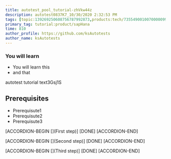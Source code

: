 ```yaml
---
title: autotest_pool_tutorial-zhVkw44z
description: autotest0837K7_10/30/2020 2:32:53 PM
tags: [topic:139269250608756787992873,products:tech/73554900100700000996,tutorial:experience/advanced]
primary_tag: tutorial:product/sapHana
time: 810
author_profile: https://github.com/ksAutotests
author_name: ksAutotests
---
```

### You will learn
- You will learn this
- and that

autotest tutorial text3Gsj1S

## Prerequisites
- Prerequisute1
- Prerequisute2
- Prerequisute3

[ACCORDION-BEGIN [](First step)]
[DONE]
[ACCORDION-END]

[ACCORDION-BEGIN [](Second step)]
[DONE]
[ACCORDION-END]

[ACCORDION-BEGIN [](Third step)]
[DONE]
[ACCORDION-END]


